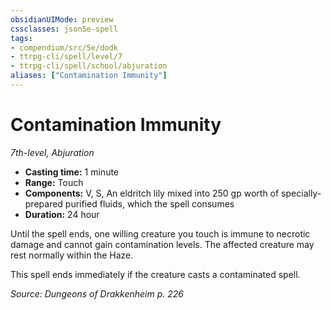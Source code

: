 ```yaml
---
obsidianUIMode: preview
cssclasses: json5e-spell
tags:
- compendium/src/5e/dodk
- ttrpg-cli/spell/level/7
- ttrpg-cli/spell/school/abjuration
aliases: ["Contamination Immunity"]
---
```

# Contamination Immunity
*7th-level, Abjuration*  

- **Casting time:** 1 minute
- **Range:** Touch
- **Components:** V, S, An eldritch lily mixed into 250 gp worth of specially-prepared purified fluids, which the spell consumes
- **Duration:** 24 hour

Until the spell ends, one willing creature you touch is immune to necrotic damage and cannot gain contamination levels. The affected creature may rest normally within the Haze.

This spell ends immediately if the creature casts a contaminated spell.

*Source: Dungeons of Drakkenheim p. 226*